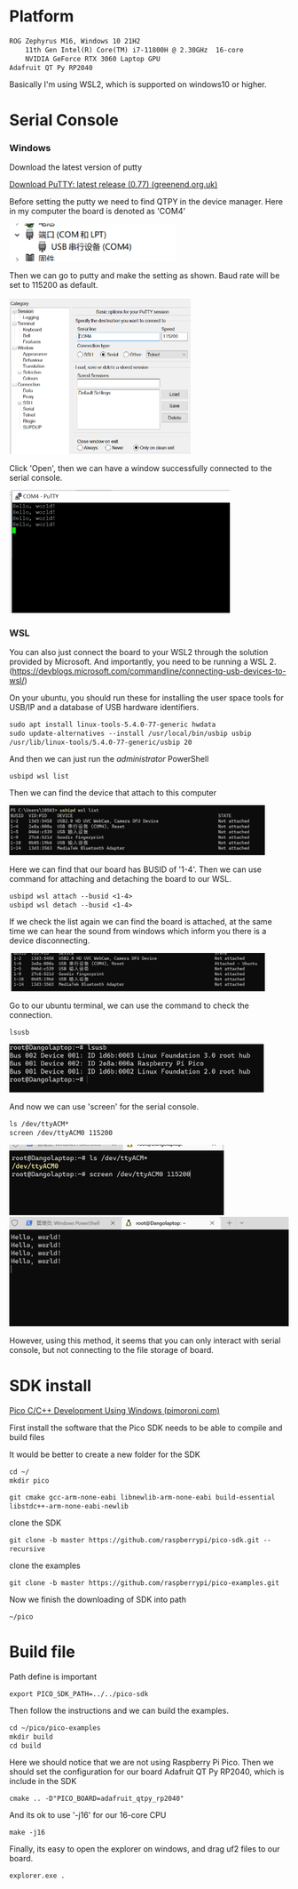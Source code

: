 # Platform

```
ROG Zephyrus M16, Windows 10 21H2
	11th Gen Intel(R) Core(TM) i7-11800H @ 2.30GHz  16-core
	NVIDIA GeForce RTX 3060 Laptop GPU
Adafruit QT Py RP2040
```

Basically I'm using WSL2, which is supported on windows10 or higher.



# Serial Console

### Windows

Download the latest version of putty

[Download PuTTY: latest release (0.77) (greenend.org.uk)](https://www.chiark.greenend.org.uk/~sgtatham/putty/latest.html)

Before setting the putty we need to find QTPY in the device manager. Here in my computer the board is denoted as 'COM4'

<img src="RP2040-C-SDK-setup.assets/image-20221013165514590.png" alt="image-20221013165514590" style="zoom: 80%;" />

Then we can go to putty and make the setting as shown. Baud rate will be set to 115200 as default. 

<img src="RP2040-C-SDK-setup.assets/image-20221013165614570.png" alt="image-20221013165614570" style="zoom:50%;" />

Click 'Open', then we can have a window successfully connected to the serial console.

<img src="RP2040-C-SDK-setup.assets/image-20221013165852060.png" alt="image-20221013165852060" style="zoom:50%;" />



### WSL

You can also just connect the board to your WSL2 through the solution provided by Microsoft. And importantly, you need to be running a WSL 2.(https://devblogs.microsoft.com/commandline/connecting-usb-devices-to-wsl/)

On your ubuntu, you should run these for installing the user space tools for USB/IP and a database of USB hardware identifiers.

```
sudo apt install linux-tools-5.4.0-77-generic hwdata
sudo update-alternatives --install /usr/local/bin/usbip usbip /usr/lib/linux-tools/5.4.0-77-generic/usbip 20
```

And then we can just run the *administrator* PowerShell

```
usbipd wsl list
```

Then we can find the device that attach to this computer

<img src="RP2040-C-SDK-setup.assets/image-20221013170649541.png" alt="image-20221013170649541" style="zoom: 45%;" />

Here we can find that our board has BUSID of '1-4'. Then we can use command for attaching and detaching the board to our WSL.

```
usbipd wsl attach --busid <1-4>
usbipd wsl detach --busid <1-4>
```

If we check the list again we can find the board is attached, at the same time we can hear the sound from windows which inform you there is a device disconnecting.

<img src="RP2040-C-SDK-setup.assets/image-20221013170906929.png" alt="image-20221013170906929" style="zoom:45%;" />

Go to our ubuntu terminal, we can use the command to check the connection.

```
lsusb
```

<img src="RP2040-C-SDK-setup.assets/image-20221013171100966.png" alt="image-20221013171100966" style="zoom:50%;" />

And now we can use 'screen' for the serial console.

```
ls /dev/ttyACM*
screen /dev/ttyACM0 115200
```

<img src="RP2040-C-SDK-setup.assets/image-20221013171254594.png" alt="image-20221013171254594" style="zoom:50%;" />

<img src="RP2040-C-SDK-setup.assets/image-20221013171227949.png" alt="image-20221013171227949" style="zoom:50%;" />

However, using this method, it seems that you can only interact with serial console, but not connecting to the file storage of board.



# SDK install

[Pico C/C++ Development Using Windows (pimoroni.com)](https://learn.pimoroni.com/article/pico-development-using-wsl)

First install the software that the Pico SDK needs to be able to compile and build files

It would be better to create a new folder for the SDK

```
cd ~/
mkdir pico
```

```
git cmake gcc-arm-none-eabi libnewlib-arm-none-eabi build-essential libstdc++-arm-none-eabi-newlib
```

clone the SDK

```
git clone -b master https://github.com/raspberrypi/pico-sdk.git --recursive
```

clone the examples

```
git clone -b master https://github.com/raspberrypi/pico-examples.git
```

Now we finish the downloading of SDK into path 

```
~/pico
```



# Build file

Path define is important

```
export PICO_SDK_PATH=../../pico-sdk
```

Then follow the instructions and we can build the examples.

```
cd ~/pico/pico-examples
mkdir build
cd build
```

Here we should notice that we are not using Raspberry Pi Pico. Then we should set the configuration for our board Adafruit QT Py RP2040,  which is include in the SDK

```
cmake .. -D"PICO_BOARD=adafruit_qtpy_rp2040"
```

And its ok to use '-j16' for our 16-core CPU

```
make -j16
```

Finally, its easy to open the explorer on windows, and drag uf2 files to our board.

```
explorer.exe .
```



